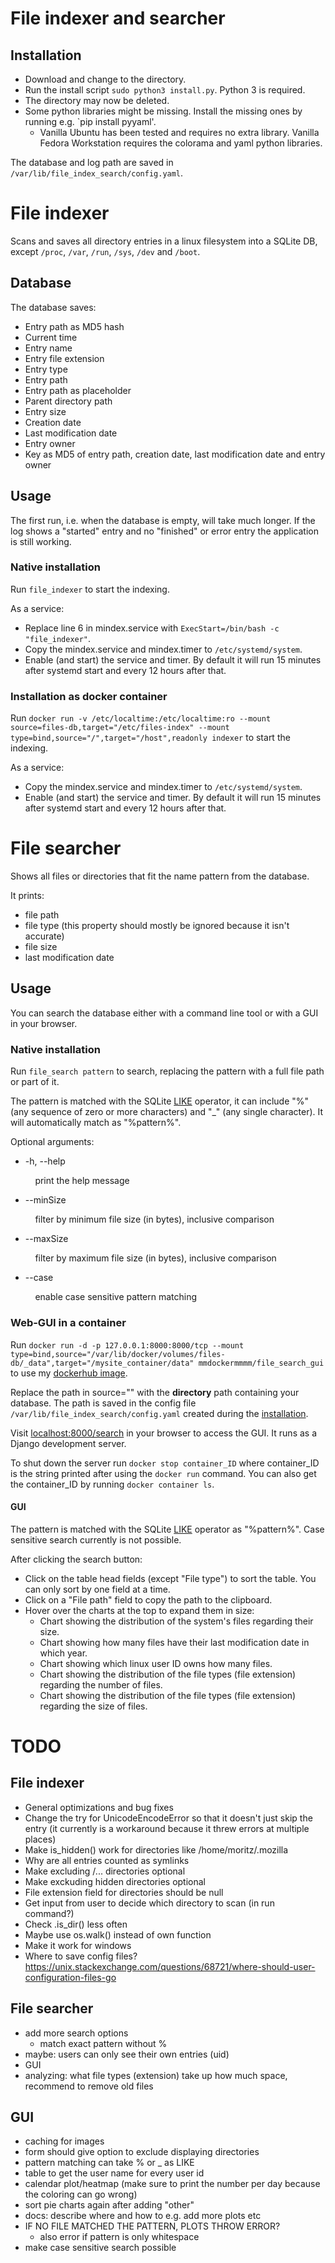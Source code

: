 # File indexer and searcher

## Installation

* Download and change to the directory.
* Run the install script `sudo python3 install.py`. Python 3 is required.
* The directory may now be deleted.
* Some python libraries might be missing. Install the missing ones by running e.g. `pip install pyyaml'.
  *  Vanilla Ubuntu has been tested and requires no extra library. Vanilla Fedora Workstation requires the colorama and yaml python libraries.

The database and log path are saved in `/var/lib/file_index_search/config.yaml`.

# File indexer

Scans and saves all directory entries in a linux filesystem into a SQLite DB, except `/proc`, `/var`, `/run`, `/sys`, `/dev` and `/boot`.

## Database

The database saves:
* Entry path as MD5 hash
* Current time
* Entry name
* Entry file extension
* Entry type
* Entry path
* Entry path as placeholder
* Parent directory path
* Entry size
* Creation date
* Last modification date
* Entry owner
* Key as MD5 of entry path, creation date, last modification date and entry owner

## Usage

The first run, i.e. when the database is empty, will take much longer. If the log shows a "started" entry and no "finished" or error entry the application is still working.

### Native installation

Run `file_indexer` to start the indexing.

As a service:

* Replace line 6 in mindex.service with `ExecStart=/bin/bash -c "file_indexer"`.
* Copy the mindex.service and mindex.timer to `/etc/systemd/system`.
* Enable (and start) the service and timer. By default it will run 15 minutes after systemd start and every 12 hours after that.

### Installation as docker container

Run `docker run -v /etc/localtime:/etc/localtime:ro --mount source=files-db,target="/etc/files-index" --mount type=bind,source="/",target="/host",readonly indexer` to start the indexing.

As a service:

* Copy the mindex.service and mindex.timer to `/etc/systemd/system`.
* Enable (and start) the service and timer. By default it will run 15 minutes after systemd start and every 12 hours after that.

# File searcher

Shows all files or directories that fit the name pattern from the database.

It prints:

* file path
* file type (this property should mostly be ignored because it isn't accurate)
* file size
* last modification date

## Usage

You can search the database either with a command line tool or with a GUI in your browser.

### Native installation

Run `file_search pattern` to search, replacing the pattern with a full file path or part of it.

The pattern is matched with the SQLite [LIKE](https://sqlite.org/lang_expr.html#the_like_glob_regexp_and_match_operators) operator, it can include "%" (any sequence of zero or more characters) and "\_" (any single character). It will automatically match as "%pattern%".

Optional arguments:

* -h, --help

&nbsp;&nbsp;&nbsp;&nbsp;&nbsp;&nbsp;&nbsp;&nbsp;&nbsp;&nbsp;print the help message
* --minSize

&nbsp;&nbsp;&nbsp;&nbsp;&nbsp;&nbsp;&nbsp;&nbsp;&nbsp;&nbsp;filter by minimum file size (in bytes), inclusive comparison
* --maxSize

&nbsp;&nbsp;&nbsp;&nbsp;&nbsp;&nbsp;&nbsp;&nbsp;&nbsp;&nbsp;filter by maximum file size (in bytes), inclusive comparison
* --case

&nbsp;&nbsp;&nbsp;&nbsp;&nbsp;&nbsp;&nbsp;&nbsp;&nbsp;&nbsp;enable case sensitive pattern matching

### Web-GUI in a container

Run `docker run -d -p 127.0.0.1:8000:8000/tcp --mount type=bind,source="/var/lib/docker/volumes/files-db/_data",target="/mysite_container/data" mmdockermmmm/file_search_gui` to use my [dockerhub image](https://hub.docker.com/repository/docker/mmdockermmmm/file_search_gui).

Replace the path in source="" with the **directory** path containing your database. The path is saved in the config file `/var/lib/file_index_search/config.yaml` created during the [installation](#installation).

Visit [localhost:8000/search](http://127.0.0.1:8000/search) in your browser to access the GUI. It runs as a Django development server.

To shut down the server run `docker stop container_ID` where container_ID is the string printed after using the `docker run` command. You can also get the container_ID by running `docker container ls`.

#### GUI

The pattern is matched with the SQLite [LIKE](https://sqlite.org/lang_expr.html#the_like_glob_regexp_and_match_operators) operator as "%pattern%". Case sensitive search currently is not possible.

After clicking the search button:

* Click on the table head fields (except "File type") to sort the table. You can only sort by one field at a time.
* Click on a "File path" field to copy the path to the clipboard.
* Hover over the charts at the top to expand them in size:
  * Chart showing the distribution of the system's files regarding their size.
  * Chart showing how many files have their last modification date in which year.
  * Chart showing which linux user ID owns how many files.
  * Chart showing the distribution of the file types (file extension) regarding the number of files.
  * Chart showing the distribution of the file types (file extension) regarding the size of files.

# TODO

## File indexer

* General optimizations and bug fixes
* Change the try for UnicodeEncodeError so that it doesn't just skip the entry (it currently is a workaround because it threw errors at multiple places)
* Make is_hidden() work for directories like /home/moritz/.mozilla
* Why are all entries counted as symlinks
* Make excluding /... directories optional
* Make exckuding hidden directories optional
* File extension field for directories should be null
* Get input from user to decide which directory to scan (in run command?)
* Check .is_dir() less often
* Maybe use os.walk() instead of own function
* Make it work for windows
* Where to save config files? https://unix.stackexchange.com/questions/68721/where-should-user-configuration-files-go

## File searcher 

* add more search options
  * match exact pattern without %
* maybe: users can only see their own entries (uid)
* GUI
* analyzing: what file types (extension) take up how much space, recommend to remove old files

## GUI

* caching for images
* form should give option to exclude displaying directories
* pattern matching can take % or _ as LIKE
* table to get the user name for every user id
* calendar plot/heatmap (make sure to print the number per day because the coloring can go wrong)
* sort pie charts again after adding "other"
* docs: describe where and how to e.g. add more plots etc
* IF NO FILE MATCHED THE PATTERN, PLOTS THROW ERROR?
  * also error if pattern is only whitespace
* make case sensitive search possible
